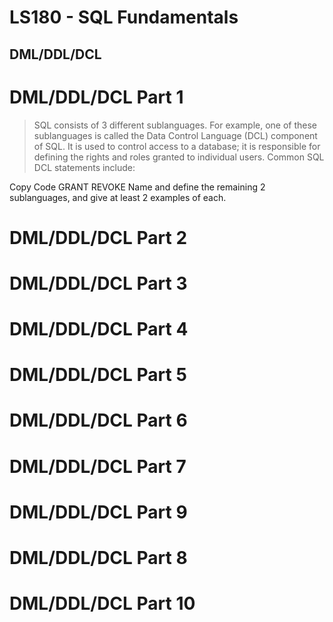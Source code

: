 # LS180 - SQL Fundamentals

## DML/DDL/DCL

# DML/DDL/DCL Part 1
> SQL consists of 3 different sublanguages. For example, one of these sublanguages is called the Data Control Language (DCL) component of SQL. It is used to control access to a database; it is responsible for defining the rights and roles granted to individual users. Common SQL DCL statements include:

Copy Code
GRANT
REVOKE
Name and define the remaining 2 sublanguages, and give at least 2 examples of each.

# DML/DDL/DCL Part 2
# DML/DDL/DCL Part 3
# DML/DDL/DCL Part 4
# DML/DDL/DCL Part 5
# DML/DDL/DCL Part 6
# DML/DDL/DCL Part 7
# DML/DDL/DCL Part 9
# DML/DDL/DCL Part 8 
# DML/DDL/DCL Part 10
